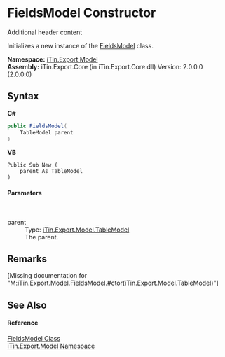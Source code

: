 # FieldsModel Constructor 
Additional header content 

Initializes a new instance of the <a href="T_iTin_Export_Model_FieldsModel">FieldsModel</a> class.

**Namespace:**&nbsp;<a href="N_iTin_Export_Model">iTin.Export.Model</a><br />**Assembly:**&nbsp;iTin.Export.Core (in iTin.Export.Core.dll) Version: 2.0.0.0 (2.0.0.0)

## Syntax

**C#**<br />
``` C#
public FieldsModel(
	TableModel parent
)
```

**VB**<br />
``` VB
Public Sub New ( 
	parent As TableModel
)
```


#### Parameters
&nbsp;<dl><dt>parent</dt><dd>Type: <a href="T_iTin_Export_Model_TableModel">iTin.Export.Model.TableModel</a><br />The parent.</dd></dl>

## Remarks
\[Missing <remarks> documentation for "M:iTin.Export.Model.FieldsModel.#ctor(iTin.Export.Model.TableModel)"\]

## See Also


#### Reference
<a href="T_iTin_Export_Model_FieldsModel">FieldsModel Class</a><br /><a href="N_iTin_Export_Model">iTin.Export.Model Namespace</a><br />